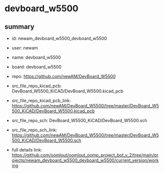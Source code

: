 # devboard_w5500
 
## summary 
* id: newam_devboard_w5500_devboard_w5500
* user: newam
* name: devboard_w5500
* board: devboard_w5500
* repo: https://github.com/newAM/DevBoard_W5500
* src_file_repo_kicad_pcb: DevBoard_W5500_KiCAD/DevBoard_W5500.kicad_pcb
* src_file_repo_kicad_pcb_link: https://github.com/newAM/DevBoard_W5500/tree/master/DevBoard_W5500_KiCAD/DevBoard_W5500.kicad_pcb


* src_file_repo_sch: DevBoard_W5500_KiCAD/DevBoard_W5500.sch
* src_file_repo_sch_link: https://github.com/newAM/DevBoard_W5500/tree/master/DevBoard_W5500_KiCAD/DevBoard_W5500.sch
* full details link: https://github.com/oomlout/oomlout_oomp_project_bot_v_2/tree/main/projects/newam_devboard_w5500_devboard_w5500/current_version/working  







